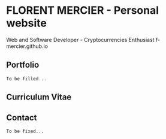 # FLORENT MERCIER - Personal website

Web and Software Developer - Cryptocurrencies Enthusiast
f-mercier.github.io

## Portfolio

```
To be filled...
```

## Curriculum Vitae

## Contact

```
To be fixed...
```

